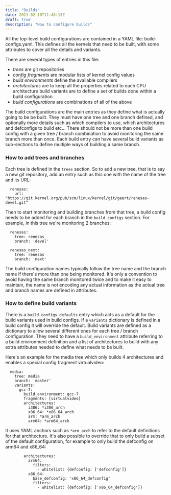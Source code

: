 ```yaml
---
title: "Builds"
date: 2021-02-10T11:48:13Z
draft: true
description: "How to configure builds"
---
```


All the top-level build configurations are contained in a YAML file:
build-configs.yaml. This defines all the kernels that need to be built,
with some attributes to cover all the details and variants.

There are several types of entries in this file:

 - *trees* are git repositories
 - *config fragments* are modular lists of kernel config values
 - *build environments* define the available compilers
 - *architectures* are to keep all the properties related to each CPU
   architecture build variants are to define a set of builds done within
   a build configuration
 - *build configurations* are combinations of all of the above

The build configurations are the main entries as they define what is
actually going to be be built. They must have one tree and one branch
defined, and optionally more details such as which compilers to use,
which architectures and defconfigs to build etc... There should not be
more than one build config with a given tree / branch combination to
avoid monitoring the same branch more than once. Each build entry can
have several build variants as sub-sections to define multiple ways of
building a same branch.

### How to add trees and branches

Each tree is defined in the `trees` section. So to add a new tree, that is
to say a new git repository, add an entry such as this one with the name
of the tree and its URL:

```
  renesas:
    url: "https://git.kernel.org/pub/scm/linux/kernel/git/geert/renesas-devel.git"
```

Then to start monitoring and building branches from that tree, a build
config needs to be added for each branch in the `build_configs` section.
For example, in this tree we're monitoring 2 branches:

```
  renesas:
    tree: renesas
    branch: 'devel'

  renesas_next:
    tree: renesas
    branch: 'next'
```

The build configuration names typically follow the tree name and the
branch name if there's more than one being monitored. It's only a
convention to avoid having the same branch monitored twice and to make
it easy to maintain, the name is not encoding any actual information as
the actual tree and branch names are defined in attributes.

### How to define build variants

There is a `build_configs_defaults` entry which acts as a default for the
build variants used in build configs. If a `variants` dictionary is
defined in a build config it will override the default. Build variants
are defined as a dictionary to allow several different ones for each
tree / branch configuration. They need to have a `build_environment`
attribute referring to a build environment definition and a list of
architectures to build with any extra attributes needed to define what
needs to be built.

Here's an example for the media tree which only builds 4 architectures
and enables a special config fragment virtualvideo:

```
  media:
    tree: media
    branch: 'master'
    variants:
      gcc-7:
        build_environment: gcc-7
        fragments: [virtualvideo]
        architectures:
          i386: *i386_arch
          x86_64: *x86_64_arch
          arm: *arm_arch
          arm64: *arm64_arch
```

It uses YAML anchors such as `*arm_arch` to refer to the default
definitions for that architecture. It's also possible to override that
to only build a subset of the default configuration, for example to only
build the defconfig on arm64 and x86_64:

```
        architectures:
          arm64:
            filters:
              - whitelist: {defconfig: ['defconfig']}
          x86_64:
            base_defconfig: 'x86_64_defconfig'
            filters:
              - whitelist: {defconfig: ['x86_64_defconfig']}
```
